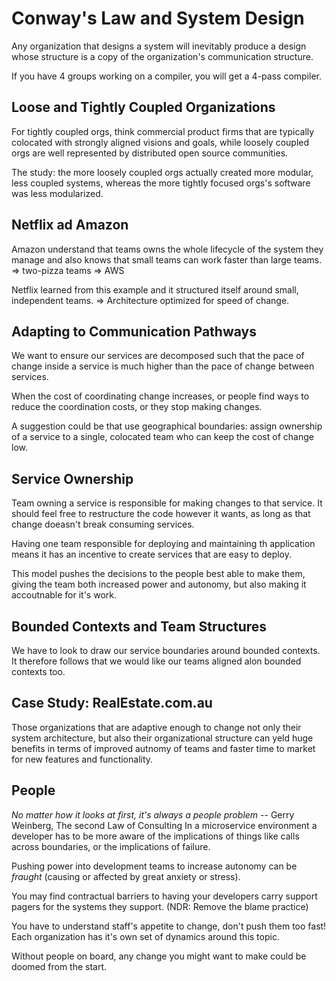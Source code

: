 # Conway's Law and System Design
Any organization that designs a system will inevitably produce a design whose structure is a copy of the organization's communication structure.

If you have 4 groups working on a compiler, you will get a 4-pass compiler.

## Loose and Tightly Coupled Organizations
For tightly coupled orgs, think commercial product firms that are typically colocated with strongly aligned visions and goals, while loosely coupled orgs are well represented by distributed open source communities.

The study: the more loosely coupled orgs actually created more modular, less coupled systems, whereas the more tightly focused orgs's software was less modularized.

## Netflix ad Amazon

Amazon understand that teams owns the whole lifecycle of the system they manage and also knows that small teams can work faster than large teams. => two-pizza teams => AWS

Netflix learned from this example and it structured itself around small, independent teams. => Architecture optimized for speed of change.

## Adapting to Communication Pathways
We want to ensure our services are decomposed such that the pace of change inside a service is much higher than the pace of change between services.

When the cost of coordinating change increases, or people find ways to reduce the coordination costs, or they stop making changes.

A suggestion could be that use geographical boundaries: assign ownership of a service to a single, colocated team who can keep the cost of change low.

## Service Ownership
Team owning a service is responsible for making changes to that service. It should feel free to restructure the code however it wants, as long as that change doeasn't break consuming services.

Having one team responsible for deploying and maintaining th application means it has an incentive to create services that are easy to deploy.

This model pushes the decisions to the people best able to make them, giving the team both increased power and autonomy, but also making it accoutnable for it's work.

## Bounded Contexts and Team Structures
We have to look to draw our service boundaries around bounded contexts. It therefore follows that we would like our teams aligned alon bounded contexts too.

## Case Study: RealEstate.com.au
Those organizations that are adaptive enough to change not only their system architecture, but also their organizational structure can yeld huge benefits in terms of improved autnomy of teams and faster time to market for new features and functionality.

## People
_No matter how it looks at first, it's always a people problem_ -- Gerry Weinberg, The second Law of Consulting
In a microservice environment a developer has to be more aware of the implications of things like calls across boundaries, or the implications of failure.

Pushing power into development teams to increase autonomy can be _fraught_ (causing or affected by great anxiety or stress).

You may find contractual barriers to having your developers carry support pagers for the systems they support. (NDR: Remove the blame practice)

You have to understand staff's appetite to change, don't push them too fast! Each organization has it's own set of dynamics around this topic.

Without people on board, any change you might want to make could be doomed from the start.